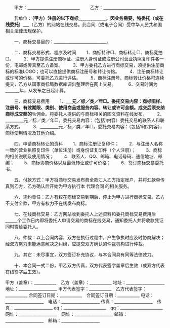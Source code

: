 
 


　　甲方：__________________________
　　乙方：__________________________


　　我单位：______________（甲方）注册的以下商标_____________，因业务需要，特委托（或在线委托）_________________（乙方）的网站在线交易。此合同（或电子合同）受中华人民共和国相关法律法规保护。


　　一、商标交易目的：__________________________。


　　二、商标交易形式、程序及时间
　　1．商标特许□、商标转让□、商标竞拍□。
　　2．甲方提供注册商标证、注册人身份证或注册公司营业执照复印件各一份，电邮或传真至乙方备案。
　　3．甲方委托乙方进行商标交易，须提供注册商标的标准LOGO；也可以直接提供商标注册号和转让价格。
　　4．注册商标转让或许可的价格，可委托乙方进行评估。
　　5．商标注册号、商标转让价格可连续提交，乙方从国家商标局数据库调出整理后在网上交易。　
　　6．交易时间为_______年，从发布之日起计算。


　　三、商标交易费用
　　1．_________元／标／类／年□。委托交易内容：商标图样、注册号、有效期限、类别、使用商品或服务内容、转让或许可金额。成交后须交纳商标成交额的______％佣金。将委托人提供的与商标相关的图文资料在线发布。
　　2．_________元／标／类／年□。委托交易内容：（包括1内容）委托交易的联系人和联系方式。
　　3．_________元／标／类／年□。委托交易内容：（包括1和2内容），商标使用情况及其他介绍。


　　四、申请商标转让的资料
　　1．商标注册证复印件；
　　2．与注册人名称一致的营业执照复印件（单位注册）或身份证复印件（个人注册）；
　　3．商标的相关说明及使用情况；
　　4．联系人、QQ、邮箱、电话号码、通信地址、邮编；
　　5．商标协商价格以及最低转让或许可价格；
　　6．签订商标交易委托书。


　　五、付款方式：甲方将商标交易发布费全款汇入乙方指定账户，并将汇款单传真到乙方，乙方确认后开始为甲方执行本
代理合同
的相关服务。


　　六、违约责任：乙方有权在商标交易到期后，停止为甲方进行商标交易。乙方不支付全款，甲方有权力不在线发布商标。


　　七、在线商标交易：乙方网站收到委托人上述资料和委托商标交易费用后______个工作日内即将委托人申请交易的商标在线交易，通知委托人并将收款凭证同时寄给委托人。


　　八、仲裁：以上合同内容，双方在执行过程中，产生争执时应及时协商解决；经双方努力未能满意解决之纠纷，应提交双方确认的仲裁机构进行仲裁。


　　九、其它：未尽事宜，双方签订补充协议，与本合同具有同等法律效力。


　　十、本合同一式二份，甲乙双方传真，双方代表签字盖章后生效（或双方代表在线签字后生效）。



甲方（盖章）：___________　乙方（盖章）：___________
地址：___________________　地址：___________________
甲方代表签字：___________　乙方代表签字：___________
合同签订日期：___________　合同签订日期：___________
电话：___________________　电话：___________________
传真：___________________　传真：___________________
qq：_____________________　qq：_____________________
网址：___________________　网址：___________________
邮箱：___________________　邮箱：___________________
 


 

 
 
 
 
 
  


  
 

  


  


  
 
 
 
 

